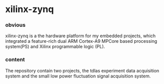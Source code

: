 # xilinx-zynq
### obvious
xilinx-zynq is a the hardware platform for my embedded projects, which integrated a feature-rich dual ARM Cortex-A9 MPCore based processing system(PS) and Xilinx programmable logic (PL).

### content
The repository contain two projects, the tdlas experiment data acquisition system and the small low power fluctuation signal acquisition system.
